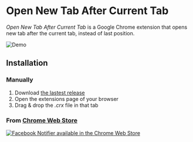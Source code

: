 Open New Tab After Current Tab
==============================

_Open New Tab After Current Tab_ is a Google Chrome extension that opens new tab after the current tab, instead of last position.

![Demo](https://github.com/Narno/Open-New-Tab-After-Current-Tab/blob/master/docs/Open-New-Tab-After-Current-Tab.gif)

Installation
------------

### Manually

1. Download [the lastest release](https://github.com/Narno/Open-New-Tab-After-Current-Tab/releases)
2. Open the extensions page of your browser
3. Drag & drop the _.crx_ file in that tab

### From [Chrome Web Store](https://chrome.google.com/webstore/detail/open-new-tab-after-curren/mmcgnaachjapbbchcpjihhgjhpfcnoan)  
[![Facebook Notifier available in the Chrome Web Store](https://developer.chrome.com/webstore/images/ChromeWebStore_BadgeWBorder_v2_206x58.png)](https://chrome.google.com/webstore/detail/open-new-tab-after-curren/mmcgnaachjapbbchcpjihhgjhpfcnoan)
